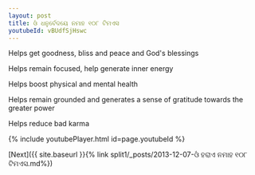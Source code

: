 ```yaml
---
layout: post
title: ଓଁ ଧନୁର୍ବେଦୟେ ନମାହ ୧୦୮ ଟିମଏସ
youtubeId: vBUdfSjHswc
---
```

 
 
Helps get goodness, bliss and peace and God's blessings
 
Helps remain focused, help generate inner energy 
 
Helps boost physical and mental health 
 
Helps remain grounded and generates a sense of gratitude towards the greater power 
 
Helps reduce bad karma
 
 
 
 


{% include youtubePlayer.html id=page.youtubeId %}
 
[Next]({{ site.baseurl }}{% link  split1/_posts/2013-12-07-ଓଁ ହରାଏ ନମାହ ୧୦୮ ଟିମଏସ.md%})
 
